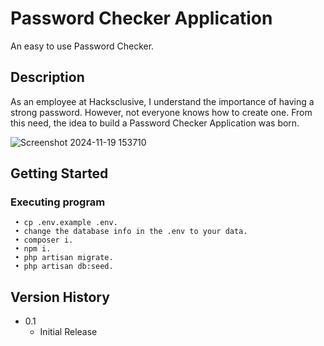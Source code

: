 # Password Checker Application

An easy to use Password Checker.

## Description

As an employee at Hacksclusive, I understand the importance of having a strong password. However, not everyone knows how to create one. From this need, the idea to build a Password Checker Application was born.

![Screenshot 2024-11-19 153710](https://github.com/user-attachments/assets/cb6525cc-eaae-4676-b0d7-320a3e60cd57)

## Getting Started


### Executing program

```
 • cp .env.example .env.
 • change the database info in the .env to your data.
 • composer i.
 • npm i.
 • php artisan migrate.
 • php artisan db:seed.
```

## Version History

* 0.1
    * Initial Release
